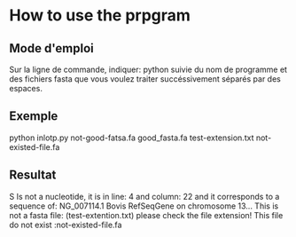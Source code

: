 # How to use the prpgram

## Mode d'emploi

Sur la ligne de commande, indiquer: python suivie du nom de programme et des fichiers fasta que vous voulez traiter succéssivement séparés par des espaces.

## Exemple

python inlotp.py not-good-fatsa.fa good_fasta.fa test-extension.txt not-existed-file.fa

## Resultat

S Is not a nucleotide, it is in line: 4 and column: 22 and it corresponds to a sequence of: NG_007114.1 Bovis RefSeqGene on chromosome 13...
This is not a fasta file: (test-extention.txt) please check the file extension!
This file do not exist :not-existed-file.fa
